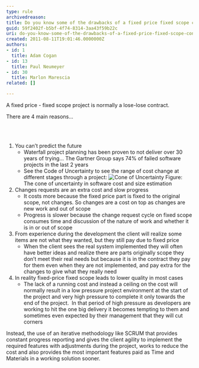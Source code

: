 ```yaml
---
type: rule
archivedreason: 
title: Do you know some of the drawbacks of a fixed price fixed scope contract?
guid: 59f2402f-b5bf-4f74-8314-3aa43f59b22c
uri: do-you-know-some-of-the-drawbacks-of-a-fixed-price-fixed-scope-contract
created: 2011-08-11T19:01:46.0000000Z
authors:
- id: 1
  title: Adam Cogan
- id: 13
  title: Paul Neumeyer
- id: 30
  title: Marlon Marescia
related: []

---
```




  <p>A fixed price - fixed scope project is normally a lose-lose contract.</p>
<p>There are 4 main reasons...</p>

<br><excerpt class='endintro'></excerpt><br>

  <ol>
    <li>You can’t predict the future
    <ul>
        <li>Waterfall project planning has been proven to not  deliver over 30 years of trying... The Gartner Group says 74% of failed software  projects in the last 2 years</li>
        <li>See the Code of Uncertainty to see the range of cost  change at different stages through a project&#58;
        <img src="/Management/RulesToBeingSoftwareConsultants-DealingWithClients/PublishingImages/cone-of-uncertainty.jpg" alt="Cone of Uncertainty" class="ms-rteCustom-ImageArea" />
        <span class="ms-rteCustom-FigureNormal">Figure&#58; The cone of uncertainty in software cost and size estimation</span>
        </li>
    </ul>
    </li>
    <li>Changes requests are an extra cost and slow progress
    <ul>
        <li>It costs more because the fixed price part is fixed to  the original scope, not changes. So changes are a cost on top as changes are  new work and out of scope</li>
        <li>Progress is slower because the change request cycle on  fixed scope consumes time and discussion of the nature of work and whether it  is in or out of scope</li>
    </ul>
    </li>
    <li>From experience during the development the client will  realize some items are not what they wanted, but they still pay due to fixed  price
    <ul>
        <li>When the client sees the real system implemented they  will often have better ideas and realize there are parts originally scope they  don’t meet their real needs but because it is in the contract they pay for them  even when they are not implemented, and pay extra for the changes to give what  they really need</li>
    </ul>
    </li>
    <li>In reality fixed-price fixed scope leads to lower quality in most cases
    <ul>
        <li>The lack of a running cost and instead a ceiling on  the cost will normally result in a low pressure project environment at the  start of the project and very high pressure to complete it only towards the end  of the project.&#160; In that period of high pressure as developers are working  to hit the one big delivery it becomes tempting to them and sometimes even  expected by their management that they will cut corners</li>
    </ul>
    </li>
</ol>
<p>Instead,  the use of an iterative methodology like SCRUM that provides constant progress  reporting and gives the client agility to implement the required features with  adjustments during the project, works to reduce the cost and also provides the  most important features paid as Time and Materials in a working solution  sooner.</p>



